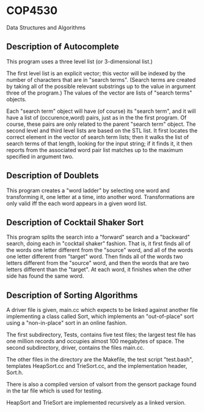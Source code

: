 # COP4530
Data Structures and Algorithms

## Description of Autocomplete
This program uses a three level list (or 3-dimensional list.)

The first level list is an explicit vector; this vector will be indexed by the number of characters that are in "search terms". (Search terms are created by taking all of the possible relevant substrings up to the value in argument three of the program.) The values of the vector are lists of "search terms" objects.

Each "search term" object will have (of course) its "search term", and it will have a list of (occurence,word) pairs, just as in the the first program. Of course, these pairs are only related to the parent "search term" object. The second level and third level lists are based on the STL list. It first locates the correct element in the vector of search term lists; then it walks the list of search terms of that length, looking for the input string; if it finds it, it then reports from the associated word pair list matches up to the maximum specified in argument two.

## Description of Doublets
This program creates a "word ladder" by selecting one word and transforming it, one letter at a time, into another word. Transformations are only valid iff the each word appears in a given word list.

## Description of Cocktail Shaker Sort
This program splits the search into a "forward" search and a "backward" search, doing each in "cocktail shaker" fashion. That is, it first finds all of the words one letter different from the "source" word, and all of the words one letter different from "target" word. Then finds all of the words two letters different from the "source" word, and then the words that are two letters different than the "target". At each word, it finishes when the other side has found the same word.

## Description of Sorting Algorithms
A driver file is given, main.cc which expects to be linked against another file implementing a class called Sort, which implements an "out-of-place" sort using a "non-in-place" sort in an online fashion.

The first subdirectory, Tests, contains five test files; the largest test file has one million records and occupies almost 100 megabytes of space. The second subdirectory, driver, contains the files main.cc.

The other files in the directory are the Makefile, the test script "test.bash", templates HeapSort.cc and TrieSort.cc, and the implementation header, Sort.h.

There is also a compiled version of valsort from the gensort package found in the tar file which is used for testing.

HeapSort and TrieSort are implemented recursively as a linked version.
